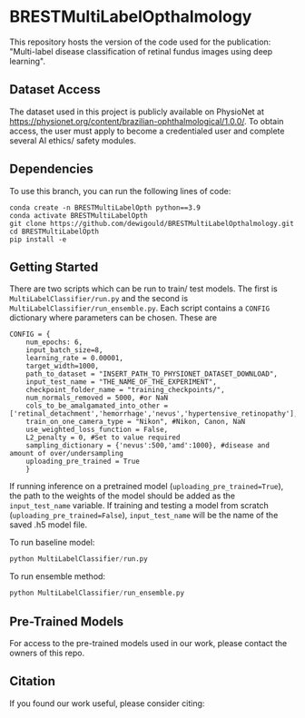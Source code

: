 # BRESTMultiLabelOpthalmology
This repository hosts the version of the code used for the publication: "Multi-label disease classification of retinal fundus images using deep learning".


## Dataset Access
The dataset used in this project is publicly available on PhysioNet at https://physionet.org/content/brazilian-ophthalmological/1.0.0/. To obtain access, the user must apply to become a credentialed user and complete several AI ethics/ safety modules.

## Dependencies
To use this branch, you can run the following lines of code:
```
conda create -n BRESTMultiLabelOpth python==3.9
conda activate BRESTMultiLabelOpth
git clone https://github.com/dewigould/BRESTMultiLabelOpthalmology.git
cd BRESTMultiLabelOpth
pip install -e
```

## Getting Started
There are two scripts which can be run to train/ test models. The first is ``` MultiLabelClassifier/run.py``` and the second is ``` MultiLabelClassifier/run_ensemble.py```. Each script contains a ```CONFIG``` dictionary where parameters can be chosen. These are
```
CONFIG = {
    num_epochs: 6,
    input_batch_size=8,
    learning_rate = 0.00001,
    target_width=1000,
    path_to_dataset = "INSERT_PATH_TO_PHYSIONET_DATASET_DOWNLOAD",
    input_test_name = "THE_NAME_OF_THE_EXPERIMENT",
    checkpoint_folder_name = "training_checkpoints/",
    num_normals_removed = 5000, #or NaN
    cols_to_be_amalgamated_into_other = ['retinal_detachment','hemorrhage','nevus','hypertensive_retinopathy'],
    train_on_one_camera_type = "Nikon", #Nikon, Canon, NaN
    use_weighted_loss_function = False,
    L2_penalty = 0, #Set to value required
    sampling_dictionary = {'nevus':500,'amd':1000}, #disease and amount of over/undersampling
    uploading_pre_trained = True
    }
```
If running inference on a pretrained model (```uploading_pre_trained=True```), the path to the weights of the model should be added as the ```input_test_name``` variable. If training and testing a model from scratch (```uploading_pre_trained=False```), ```input_test_name``` will be the name of the saved .h5 model file.

To run baseline model:
```python
python MultiLabelClassifier/run.py
```

To run ensemble method:
```python
python MultiLabelClassifier/run_ensemble.py
```

## Pre-Trained Models
For access to the pre-trained models used in our work, please contact the owners of this repo.

## Citation
If you found our work useful, please consider citing:
